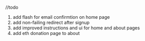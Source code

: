 //todo

1. add flash for email confirmtion on home page
2. add non-failing redirect after signup
3. add improved instructions and ui for home and about pages
4. add eth donation page to about